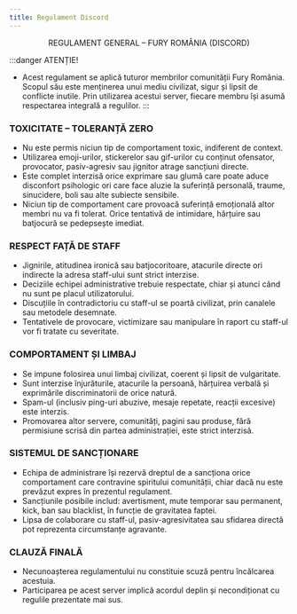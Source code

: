 ```yaml
---
title: Regulament Discord
--- 
```


<span class="title-font"><center>REGULAMENT GENERAL – FURY ROMÂNIA (DISCORD)</center></span>

:::danger ATENȚIE!
- Acest regulament se aplică tuturor membrilor comunității Fury România. Scopul său este menținerea unui mediu civilizat, sigur și lipsit de conflicte inutile. Prin utilizarea acestui server, fiecare membru își asumă respectarea integrală a regulilor.
:::

### <span class="header-font">TOXICITATE – TOLERANȚĂ ZERO</span>
- Nu este permis niciun tip de comportament toxic, indiferent de context.
- Utilizarea emoji-urilor, stickerelor sau gif-urilor cu conținut ofensator, provocator, pasiv-agresiv sau jignitor atrage sancțiuni directe.
- Este complet interzisă orice exprimare sau glumă care poate aduce disconfort psihologic ori care face aluzie la suferință personală, traume, sinucidere, boli sau alte subiecte sensibile.
- Niciun tip de comportament care provoacă suferință emoțională altor membri nu va fi tolerat. Orice tentativă de intimidare, hărțuire sau batjocură se pedepsește imediat.

### <span class="header-font">RESPECT FAȚĂ DE STAFF</span>
- Jignirile, atitudinea ironică sau batjocoritoare, atacurile directe ori indirecte la adresa staff-ului sunt strict interzise.
- Deciziile echipei administrative trebuie respectate, chiar și atunci când nu sunt pe placul utilizatorului.
- Discuțiile în contradictoriu cu staff-ul se poartă civilizat, prin canalele sau metodele desemnate.
- Tentativele de provocare, victimizare sau manipulare în raport cu staff-ul vor fi tratate cu severitate.

### <span class="header-font">COMPORTAMENT ȘI LIMBAJ</span>
- Se impune folosirea unui limbaj civilizat, coerent și lipsit de vulgaritate.
- Sunt interzise înjurăturile, atacurile la persoană, hărțuirea verbală și exprimările discriminatorii de orice natură.
- Spam-ul (inclusiv ping-uri abuzive, mesaje repetate, reacții excesive) este interzis.
- Promovarea altor servere, comunități, pagini sau produse, fără permisiune scrisă din partea administrației, este strict interzisă.

### <span class="header-font">SISTEMUL DE SANCȚIONARE</span>
- Echipa de administrare își rezervă dreptul de a sancționa orice comportament care contravine spiritului comunității, chiar dacă nu este prevăzut expres în prezentul regulament.
- Sancțiunile posibile includ: avertisment, mute temporar sau permanent, kick, ban sau blacklist, în funcție de gravitatea faptei.
- Lipsa de colaborare cu staff-ul, pasiv-agresivitatea sau sfidarea directă pot reprezenta circumstanțe agravante.

### <span class="header-font">CLAUZĂ FINALĂ</span>
- Necunoașterea regulamentului nu constituie scuză pentru încălcarea acestuia.
- Participarea pe acest server implică acordul deplin și necondiționat cu regulile prezentate mai sus.